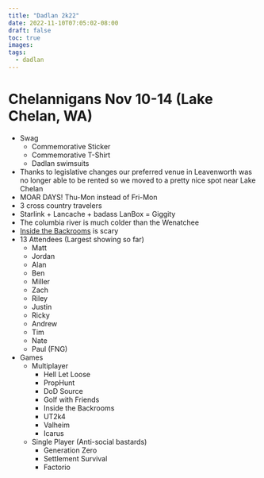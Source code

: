 ```yaml
---
title: "Dadlan 2k22"
date: 2022-11-10T07:05:02-08:00
draft: false
toc: true
images:
tags:
  - dadlan
---
```


# Chelannigans Nov 10-14 (Lake Chelan, WA)
- Swag
  - Commemorative Sticker
  - Commemorative T-Shirt
  - Dadlan swimsuits
- Thanks to legislative changes our preferred venue in Leavenworth was no longer able to be rented so we moved to a pretty nice spot near Lake Chelan
- MOAR DAYS! Thu-Mon instead of Fri-Mon
- 3 cross country travelers
- Starlink + Lancache + badass LanBox = Giggity
- The columbia river is much colder than the Wenatchee
- [Inside the Backrooms](https://store.steampowered.com/app/1987080/Inside_the_Backrooms) is scary
- 13 Attendees (Largest showing so far)
  - Matt
  - Jordan
  - Alan
  - Ben
  - Miller
  - Zach
  - Riley
  - Justin
  - Ricky
  - Andrew
  - Tim
  - Nate
  - Paul (FNG)
- Games
  - Multiplayer
    - Hell Let Loose
    - PropHunt
    - DoD Source
    - Golf with Friends
    - Inside the Backrooms
    - UT2k4
    - Valheim
    - Icarus
  - Single Player (Anti-social bastards)
    - Generation Zero
    - Settlement Survival
    - Factorio
  
